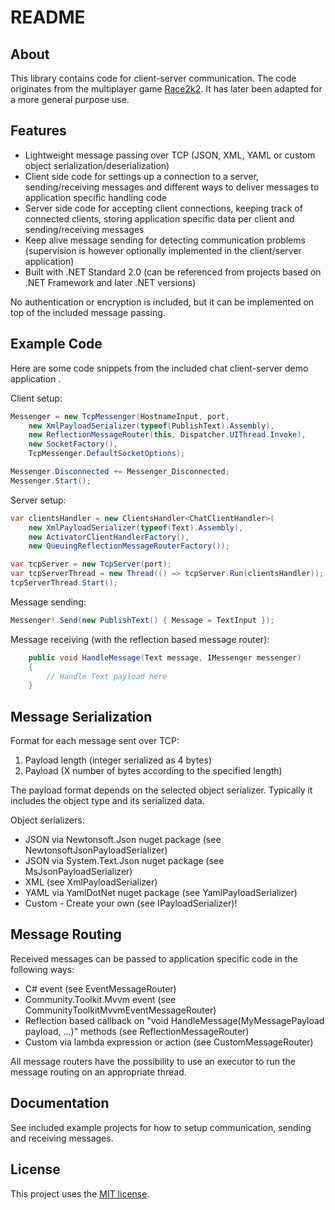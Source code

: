 # README

## About

This library contains code for client-server communication. The code originates from the multiplayer game [Race2k2](https://drive.google.com/drive/folders/1xs8oNkufM9pY0HBzyRL5-QLYBrGgvlLj). It has later been adapted for a more general purpose use.

## Features

* Lightweight message passing over TCP (JSON, XML, YAML or custom object serialization/deserialization)
* Client side code for settings up a connection to a server, sending/receiving messages and different ways to deliver messages to application specific handling code
* Server side code for accepting client connections, keeping track of connected clients, storing application specific data per client and sending/receiving messages
* Keep alive message sending for detecting communication problems (supervision is however optionally implemented in the client/server application)
* Built with .NET Standard 2.0 (can be referenced from projects based on .NET Framework and later .NET versions)

No authentication or encryption is included, but it can be implemented on top of the included message passing.

## Example Code

Here are some code snippets from the included chat client-server demo application .

Client setup:

```csharp
Messenger = new TcpMessenger(HostnameInput, port,
    new XmlPayloadSerializer(typeof(PublishText).Assembly),
    new ReflectionMessageRouter(this, Dispatcher.UIThread.Invoke),
    new SocketFactory(),
    TcpMessenger.DefaultSocketOptions);

Messenger.Disconnected += Messenger_Disconnected;
Messenger.Start();
```

Server setup:

```csharp
var clientsHandler = new ClientsHandler<ChatClientHandler>(
    new XmlPayloadSerializer(typeof(Text).Assembly),
    new ActivatorClientHandlerFactory(),
    new QueuingReflectionMessageRouterFactory());

var tcpServer = new TcpServer(port);
var tcpServerThread = new Thread(() => tcpServer.Run(clientsHandler));
tcpServerThread.Start();
```

Message sending:
```csharp
Messenger!.Send(new PublishText() { Message = TextInput });
```

Message receiving (with the reflection based message router):
```csharp
    public void HandleMessage(Text message, IMessenger messenger)
    {
        // Handle Text payload here
    }
```

## Message Serialization

Format for each message sent over TCP:
1. Payload length (integer serialized as 4 bytes)
2. Payload (X number of bytes according to the specified length)

The payload format depends on the selected object serializer. Typically it includes the object type and its serialized data.

Object serializers:

* JSON via Newtonsoft.Json nuget package (see NewtonsoftJsonPayloadSerializer)
* JSON via System.Text.Json nuget package (see MsJsonPayloadSerializer)
* XML (see XmlPayloadSerializer)
* YAML via YamlDotNet nuget package (see YamlPayloadSerializer)
* Custom - Create your own (see IPayloadSerializer)!

## Message Routing

Received messages can be passed to application specific code in the following ways:

* C# event (see EventMessageRouter)
* Community.Toolkit.Mvvm event (see CommunityToolkitMvvmEventMessageRouter)
* Reflection based callback on "void HandleMessage(MyMessagePayload payload, ...)" methods (see ReflectionMessageRouter)
* Custom via lambda expression or action (see CustomMessageRouter)

All message routers have the possibility to use an executor to run the message routing on an appropriate thread.

## Documentation

See included example projects for how to setup communication, sending and receiving messages.

## License

This project uses the [MIT license](LICENSE.txt).
